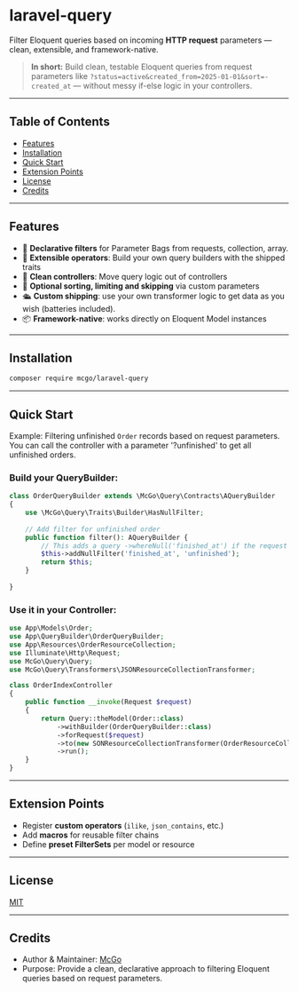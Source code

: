 # laravel-query

Filter Eloquent queries based on incoming **HTTP request** parameters — clean, extensible, and framework-native.

> **In short:** Build clean, testable Eloquent queries from request parameters like `?status=active&created_from=2025-01-01&sort=-created_at` — without messy if-else logic in your controllers.

---

## Table of Contents

- [Features](#features)
- [Installation](#installation)
- [Quick Start](#quick-start)
- [Extension Points](#extension-points)
- [License](#license)
- [Credits](#credits)

---

## Features

- 🧩 **Declarative filters** for Parameter Bags from requests, collection, array.
- 🧰 **Extensible operators**: Build your own query builders with the shipped traits
- 🧽 **Clean controllers**: Move query logic out of controllers
- 🔎 **Optional sorting, limiting and skipping** via custom parameters
- 🛳️ **Custom shipping**: use your own transformer logic to get data as you wish (batteries included).
- 📦 **Framework-native**: works directly on Eloquent Model instances


---

## Installation

```bash
composer require mcgo/laravel-query
```

---

## Quick Start

Example: Filtering unfinished `Order` records based on request parameters. You can call the controller with a 
parameter '?unfinished' to get all unfinished orders.

### Build your QueryBuilder:

```php
class OrderQueryBuilder extends \McGo\Query\Contracts\AQueryBuilder
{
    use \McGo\Query\Traits\Builder\HasNullFilter;
    
    // Add filter for unfinished order 
    public function filter(): AQueryBuilder {
        // This adds a query ->whereNull('finished_at') if the request has a parameter 'unfinished'
        $this->addNullFilter('finished_at', 'unfinished');
        return $this;
    }
    
}
```

### Use it in your Controller:
```php
use App\Models\Order;
use App\QueryBuilder\OrderQueryBuilder;
use App\Resources\OrderResourceCollection;
use Illuminate\Http\Request;
use McGo\Query\Query;
use McGo\Query\Transformers\JSONResourceCollectionTransformer;

class OrderIndexController
{
    public function __invoke(Request $request)
    {
        return Query::theModel(Order::class)
            ->withBuilder(OrderQueryBuilder::class)
            ->forRequest($request)
            ->to(new SONResourceCollectionTransformer(OrderResourceCollection::class))
            ->run();
    }
}
```

---

## Extension Points

- Register **custom operators** (`ilike`, `json_contains`, etc.)
- Add **macros** for reusable filter chains
- Define **preset FilterSets** per model or resource

---


## License

[MIT](./LICENSE)

---

## Credits

- Author & Maintainer: [McGo](https://github.com/McGo)
- Purpose: Provide a clean, declarative approach to filtering Eloquent queries based on request parameters.
